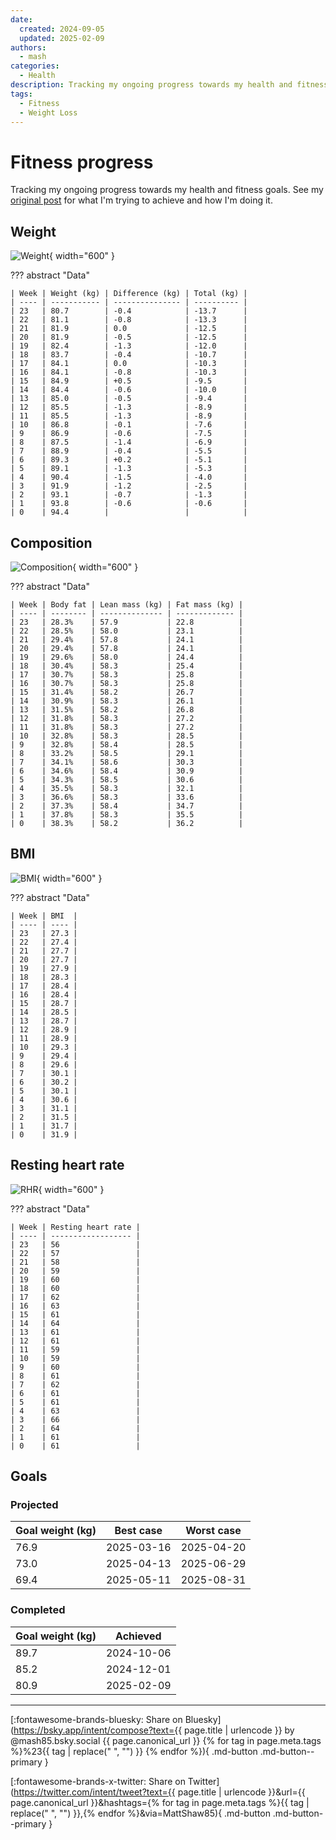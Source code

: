 ```yaml
---
date:
  created: 2024-09-05
  updated: 2025-02-09
authors:
  - mash
categories:
  - Health
description: Tracking my ongoing progress towards my health and fitness goals.
tags:
  - Fitness
  - Weight Loss
---
```


# Fitness progress

Tracking my ongoing progress towards my health and fitness goals. See my [original post](fitness-journey.md) for what I'm trying to achieve and how I'm doing it.

<!-- more -->

## Weight

![Weight](../../assets/images/weight.svg){ width="600" }

??? abstract "Data"

    | Week | Weight (kg) | Difference (kg) | Total (kg) |
    | ---- | ----------- | --------------- | ---------- |
    | 23   | 80.7        | -0.4            | -13.7      |
    | 22   | 81.1        | -0.8            | -13.3      |
    | 21   | 81.9        | 0.0             | -12.5      |
    | 20   | 81.9        | -0.5            | -12.5      |
    | 19   | 82.4        | -1.3            | -12.0      |
    | 18   | 83.7        | -0.4            | -10.7      |
    | 17   | 84.1        | 0.0             | -10.3      |
    | 16   | 84.1        | -0.8            | -10.3      |
    | 15   | 84.9        | +0.5            | -9.5       |
    | 14   | 84.4        | -0.6            | -10.0      |
    | 13   | 85.0        | -0.5            | -9.4       |
    | 12   | 85.5        | -1.3            | -8.9       |
    | 11   | 85.5        | -1.3            | -8.9       |
    | 10   | 86.8        | -0.1            | -7.6       |
    | 9    | 86.9        | -0.6            | -7.5       |
    | 8    | 87.5        | -1.4            | -6.9       |
    | 7    | 88.9        | -0.4            | -5.5       |
    | 6    | 89.3        | +0.2            | -5.1       |
    | 5    | 89.1        | -1.3            | -5.3       |
    | 4    | 90.4        | -1.5            | -4.0       |
    | 3    | 91.9        | -1.2            | -2.5       |
    | 2    | 93.1        | -0.7            | -1.3       |
    | 1    | 93.8        | -0.6            | -0.6       |
    | 0    | 94.4        |                 |            |

## Composition

![Composition](../../assets/images/composition.svg){ width="600" }

??? abstract "Data"

    | Week | Body fat | Lean mass (kg) | Fat mass (kg) |
    | ---- | -------- | -------------- | ------------- |
    | 23   | 28.3%    | 57.9           | 22.8          |
    | 22   | 28.5%    | 58.0           | 23.1          |
    | 21   | 29.4%    | 57.8           | 24.1          |
    | 20   | 29.4%    | 57.8           | 24.1          |
    | 19   | 29.6%    | 58.0           | 24.4          |
    | 18   | 30.4%    | 58.3           | 25.4          |
    | 17   | 30.7%    | 58.3           | 25.8          |
    | 16   | 30.7%    | 58.3           | 25.8          |
    | 15   | 31.4%    | 58.2           | 26.7          |
    | 14   | 30.9%    | 58.3           | 26.1          |
    | 13   | 31.5%    | 58.2           | 26.8          |
    | 12   | 31.8%    | 58.3           | 27.2          |
    | 11   | 31.8%    | 58.3           | 27.2          |
    | 10   | 32.8%    | 58.3           | 28.5          |
    | 9    | 32.8%    | 58.4           | 28.5          |
    | 8    | 33.2%    | 58.5           | 29.1          |
    | 7    | 34.1%    | 58.6           | 30.3          |
    | 6    | 34.6%    | 58.4           | 30.9          |
    | 5    | 34.3%    | 58.5           | 30.6          |
    | 4    | 35.5%    | 58.3           | 32.1          |
    | 3    | 36.6%    | 58.3           | 33.6          |
    | 2    | 37.3%    | 58.4           | 34.7          |
    | 1    | 37.8%    | 58.3           | 35.5          |
    | 0    | 38.3%    | 58.2           | 36.2          |

## BMI

![BMI](../../assets/images/bmi.svg){ width="600" }

??? abstract "Data"

    | Week | BMI  |
    | ---- | ---- |
    | 23   | 27.3 |
    | 22   | 27.4 |
    | 21   | 27.7 |
    | 20   | 27.7 |
    | 19   | 27.9 |
    | 18   | 28.3 |
    | 17   | 28.4 |
    | 16   | 28.4 |
    | 15   | 28.7 |
    | 14   | 28.5 |
    | 13   | 28.7 |
    | 12   | 28.9 |
    | 11   | 28.9 |
    | 10   | 29.3 |
    | 9    | 29.4 |
    | 8    | 29.6 |
    | 7    | 30.1 |
    | 6    | 30.2 |
    | 5    | 30.1 |
    | 4    | 30.6 |
    | 3    | 31.1 |
    | 2    | 31.5 |
    | 1    | 31.7 |
    | 0    | 31.9 |

## Resting heart rate

![RHR](../../assets/images/rhr.svg){ width="600" }

??? abstract "Data"

    | Week | Resting heart rate |
    | ---- | ------------------ |
    | 23   | 56                 |
    | 22   | 57                 |
    | 21   | 58                 |
    | 20   | 59                 |
    | 19   | 60                 |
    | 18   | 60                 |
    | 17   | 62                 |
    | 16   | 63                 |
    | 15   | 61                 |
    | 14   | 64                 |
    | 13   | 61                 |
    | 12   | 61                 |
    | 11   | 59                 |
    | 10   | 59                 |
    | 9    | 60                 |
    | 8    | 61                 |
    | 7    | 62                 |
    | 6    | 61                 |
    | 5    | 61                 |
    | 4    | 63                 |
    | 3    | 66                 |
    | 2    | 64                 |
    | 1    | 61                 |
    | 0    | 61                 |

## Goals

### Projected

| Goal weight (kg) | Best case  | Worst case |
| ---------------- | ---------- | ---------- |
| 76.9             | 2025-03-16 | 2025-04-20 |
| 73.0             | 2025-04-13 | 2025-06-29 |
| 69.4             | 2025-05-11 | 2025-08-31 |

### Completed

| Goal weight (kg) | Achieved   |
| ---------------- | ---------- |
| 89.7             | 2024-10-06 |
| 85.2             | 2024-12-01 |
| 80.9             | 2025-02-09 |

---

[:fontawesome-brands-bluesky: Share on Bluesky](https://bsky.app/intent/compose?text={{ page.title | urlencode }} by @mash85.bsky.social {{ page.canonical_url }} {% for tag in page.meta.tags %}%23{{ tag | replace(" ", "") }} {% endfor %}){ .md-button .md-button--primary }

[:fontawesome-brands-x-twitter: Share on Twitter](https://twitter.com/intent/tweet?text={{ page.title | urlencode }}&url={{ page.canonical_url }}&hashtags={% for tag in page.meta.tags %}{{ tag | replace(" ", "") }},{% endfor %}&via=MattShaw85){ .md-button .md-button--primary }
